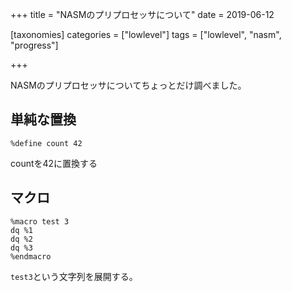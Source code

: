 +++
title = "NASMのプリプロセッサについて"
date = 2019-06-12

[taxonomies]
categories = ["lowlevel"]
tags = ["lowlevel", "nasm", "progress"]

+++

NASMのプリプロセッサについてちょっとだけ調べました。

<!-- more -->

## 単純な置換
```
%define count 42
```
countを42に置換する

## マクロ
```
%macro test 3
dq %1
dq %2
dq %3
%endmacro
```
`test3`という文字列を展開する。


